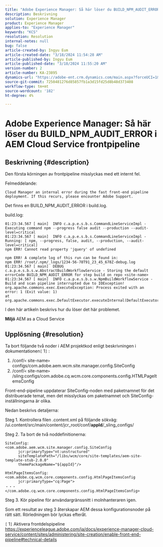 ```yaml
---
title: "Adobe Experience Manager: Så här löser du BUILD_NPM_AUDIT_ERROR i AEM Cloud Service Front-end Pipeline"
description: Beskrivning
solution: Experience Manager
product: Experience Manager
applies-to: "Experience Manager"
keywords: "KCS"
resolution: Resolution
internal-notes: null
bug: false
article-created-by: Ingyu Eum
article-created-date: "3/18/2024 11:54:28 AM"
article-published-by: Ingyu Eum
article-published-date: "3/18/2024 11:55:20 AM"
version-number: 2
article-number: KA-23895
dynamics-url: "https://adobe-ent.crm.dynamics.com/main.aspx?forceUCI=1&pagetype=entityrecord&etn=knowledgearticle&id=5df77d44-1ee5-ee11-904d-6045bd006793"
source-git-commit: 7250481276d85857fb1a3d15fd25d8b48d373408
workflow-type: tm+mt
source-wordcount: '182'
ht-degree: 4%

---
```


# Adobe Experience Manager: Så här löser du BUILD_NPM_AUDIT_ERROR i AEM Cloud Service frontpipeline

## Beskrivning {#description}


Den första körningen av frontpipeline misslyckas med ett internt fel.

Felmeddelande:


```
Cloud Manager an internal error during the fast front-end pipeline deployment. If this recurs, please encounter Adobe Support.
```


Det finns en BUILD_NPM_AUDIT_ERROR i build.log.

build.log:


```
01:23:34.567 [ main]  INFO c.a.p.e.s.b.s.CommandLineServiceImpl - Executing command npm --progress false audit --production --audit-level=critical
01:23:34.567 [ main]  INFO c.a.p.e.s.b.s.CommandLineServiceImpl - Running: [ npm, --progress, false, audit, --production, --audit-level=critical] 
npm ERR! Cannot read property 'jquery' of undefined

npm ERR! A complete log of this run can be found in:
npm ERR! /root/.npm/_logs/1234-56-78T91_23_45_678Z-debug.log
01:23:34.567 [ main]  DEBUG c.a.p.e.s.b.s.w.AbstractBuildWorkflowService - Storing the default errorCode BUILD_NPM_AUDIT_ERROR for step build on repo <site-name>
01:23:34.567 [ main]  INFO c.a.p.e.s.b.s.w.NpmBuildWorkflowService - Build and scan pipeline interrupted due to IOException!
org.apache.commons.exec.ExecuteException: Process exited with an error: 1 (Exit value: 1)
at org.apache.commons.exec.DefaultExecutor.executeInternal(DefaultExecutor.java:404)
```


I den här artikeln beskrivs hur du löser det här problemet.

<b>Miljö</b>
AEM as a Cloud Service


## Upplösning {#resolution}


Ta bort följande två noder i AEM projektkod enligt beskrivningen i dokumentationen`[` 1`]` :

1. /conf/`<` site-name`>` configs/com.adobe.aem.wcm.site.manager.config.SiteConfig
2. /conf/`<` site-name`>` /sling:configs/com.adobe.cq.wcm.core.components.config.HTMLPageItemsConfig

Front-end-pipeline uppdaterar SiteConfig-noden med paketnamnet för det distribuerade temat, men det misslyckas om paketnamnet och SiteConfig-inställningarna är olika.

Nedan beskrivs detaljerna:

Steg 1. Kontrollera filen .content.xml på följande sökväg: /ui.content/src/main/content/jcr_root/conf/__appId__/_sling_configs/

Steg 2. Ta bort de två noddefinitionerna:


```
SiteConfig:
<com.adobe.aem.wcm.site.manager.config.SiteConfig
      jcr:primaryType="nt:unstructured"
      siteTemplatePath="/libs/wcm/core/site-templates/aem-site-template-stub-2.0.0"
      themePackageName="${appId}"/>
```



```
HtmlPageItemsConfig:
<com.adobe.cq.wcm.core.components.config.HtmlPageItemsConfig
      jcr:primaryType="cq:Page">
・・・
</com.adobe.cq.wcm.core.components.config.HtmlPageItemsConfig>
```


Steg 3. Kör pipeline för användargränssnitt i molnhanteraren igen.

Som ett resultat av steg 3 återskapar AEM dessa konfigurationsnoder på rätt sätt. Rörledningen bör lyckas efteråt.

`[` 1`]`  Aktivera frontdelspipeline https://experienceleague.adobe.com/ja/docs/experience-manager-cloud-service/content/sites/administering/site-creation/enable-front-end-pipeline#technical-details
